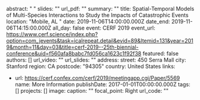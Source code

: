 abstract: " "
slides: ""
url_pdf: ""
summary: ""
title: Spatial-Temporal Models of Multi-Species Interactions to Study the
  Impacts of Catastrophic Events
location: "Mobile, AL "
date: 2019-11-06T14:00:00.000Z
date_end: 2019-11-06T14:15:00.000Z
all_day: false
event: CERF 2019
event_url: https://www.cerf.science/index.php?option=com_jevents&task=icalrepeat.detail&evid=89&Itemid=131&year=2019&month=11&day=03&title=cerf-2019--25th-biennial-conference&uid=f560afa8babc7fd056ca1623c1f92f38
featured: false
authors: []
url_video: ""
url_slides: ""
address:
  street: 450 Serra Mall
  city: Stanford
  region: CA
  postcode: "94305"
  country: United States
links:
  - url: https://cerf.confex.com/cerf/2019/meetingapp.cgi/Paper/5569
    name: More Information
publishDate: 2017-01-01T00:00:00.000Z
tags: []
projects: []
image:
  caption: ""
  focal_point: Right
url_code: ""

